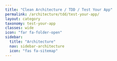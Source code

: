 ```yaml
---
title: "Clean Architecture / TDD / Test Your App"
permalink: /architecture/tdd/test-your-app/
layout: category
taxonomy: test-your-app
classes: wide
icon: "far fa-folder-open"
sidebar:
  title: "Architecture"
  nav: sidebar-architecture
  icon: "fas fa-sitemap"
---
```

